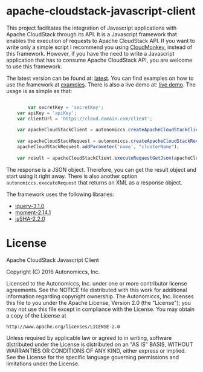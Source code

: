 # apache-cloudstack-javascript-client

This project facilitates the integration of Javascript applications with Apache CloudStack through its API.
It is a Javascript framework that enables the execution of requests to Apache CloudStack API. If you want to write only a simple script I recommend you using <a href="https://github.com/apache/cloudstack-cloudmonkey">CloudMonkey</a>, instead of this framework. However, if you have the need to write a Javascript application that has to consume Apache CloudStack API, you are welcome to use this framework.

The latest version can be found at: <a href="https://github.com/Autonomiccs/apache-cloudstack-javascript-client/releases/tag/1.0.0">latest</a>. You can find examples on how to use the framework at <a href="https://github.com/Autonomiccs/apache-cloudstack-javascript-client/tree/master/samples/">examples</a>. There is also a live demo at: <a href="http://files.autonomiccs.com.br/apache-cloudstack-javascript-client/samples/samplePage.html">live demo</a>. The usage is as simple as that:

```javascript

        var secretKey = 'secretKey';
	var apiKey = 'apiKey';
	var clientUrl = 'https://cloud.domain.com/client';
	
	var apacheCloudStackClient = autonomiccs.createApacheCloudStackClient(clientUrl, {apiKey: apiKey, secretKey: secretKey});
	
	var apacheCloudStackRequest = autonomiccs.createApacheCloudStackRequest('listClusters');
	apacheCloudStackRequest.addParameter('name', "clusterName");
	
	var result = apacheCloudStackClient.executeRequestGetJson(apacheCloudStackRequest);
```

The response is a JSON object. Therefore, you can get the result object and start using it right away. There is also another option `autonomiccs.executeRequest` that returns an XML as a response object.

The framework uses the following libraries:
* <a href="https://code.jquery.com/jquery-3.1.0.min.js" >jquery-3.1.0</a>
* <a href="http://momentjs.com/downloads/moment-with-locales.min.js" >moment-2.14.1</a>
* <a href="https://github.com/Caligatio/jsSHA/releases/tag/v2.2.0" >jsSHA-2.2.0</a>

# License
 Apache CloudStack Javascript Client
 
 Copyright (C) 2016 Autonomiccs, Inc.

 Licensed to the Autonomiccs, Inc. under one
 or more contributor license agreements.  See the NOTICE file
 distributed with this work for additional information
 regarding copyright ownership. The Autonomiccs, Inc. licenses this file
 to you under the Apache License, Version 2.0 (the
 "License"); you may not use this file except in compliance
 with the License.  You may obtain a copy of the License at

    http://www.apache.org/licenses/LICENSE-2.0

 Unless required by applicable law or agreed to in writing,
 software distributed under the License is distributed on an
 "AS IS" BASIS, WITHOUT WARRANTIES OR CONDITIONS OF ANY
 KIND, either express or implied.  See the License for the
 specific language governing permissions and limitations
 under the License.
